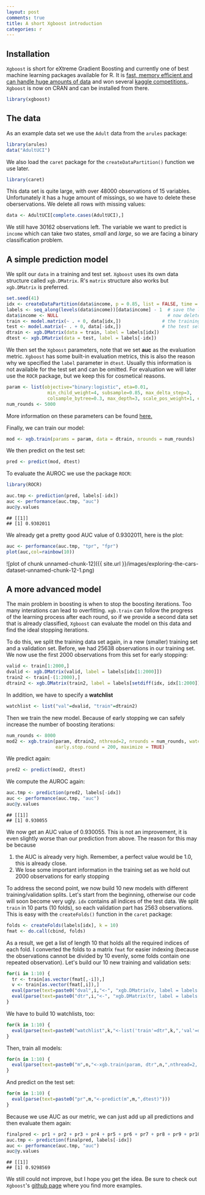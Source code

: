 ```yaml
---
layout: post
comments: true
title: A short Xgboost introduction
categories: r
---
```




## Installation

`Xgboost` is short for eXtreme Gradient Boosting and currently one of best machine learning packages available for R. It is [fast, memory efficient and can handle huge amounts of data](https://github.com/szilard/benchm-ml) and won several [kaggle competitions.](http://blog.kaggle.com/2015/08/26/avito-winners-interview-1st-place-owen-zhang/).
`Xgboost` is now on CRAN and can be installed from there.


```r
library(xgboost)
```

## The data

As an example data set we use the `Adult` data from the `arules` package:


```r
library(arules)
data("AdultUCI")
```

We also load the `caret` package for the `createDataPartition()` function we use later.


```r
library(caret)
```

This data set is quite large, with over 48000 observations of 15 variables. Unfortunately it has a huge amount of missings, so we have to delete these oberservations. We delete all rows with missing values:


```r
data <- AdultUCI[complete.cases(AdultUCI),]
```

We still have 30162 observations left. The variable we want to predict is `income` which can take two states, _small_ and _large_, so we are facing a binary classification problem.

## A simple prediction model

We split our `data` in a training and test set. `Xgboost` uses its own data structure called `xgb.DMatrix`. R's `matrix` structure also works but `xgb.DMatrix` is preferred.


```r
set.seed(41)
idx <- createDataPartition(data$income, p = 0.85, list = FALSE, time = 1)
labels <- seq_along(levels(data$income))[data$income] - 1  # save the labels
data$income <- NULL                                        # now delete them
train <- model.matrix(~ . + 0, data[idx,])               # the training set
test <- model.matrix(~ . + 0, data[-idx,])               # the test set
dtrain <- xgb.DMatrix(data = train, label = labels[idx])
dtest <- xgb.DMatrix(data = test, label = labels[-idx])
```

We then set the `Xgboost` parameters, note that we set __auc__ as the evaluation metric. `Xgboost` has some built-in evaluation metrics, this is also the reason why we specified the `label` parameter in `dtest`. Usually this information is not available for the test set and can be omitted.
For evaluation we will later use the `ROCR` package, but we keep this for cosmetical reasons.


```r
param <- list(objective="binary:logistic", eta=0.01, 
               min_child_weight=4, subsample=0.85, max_delta_step=3, 
               colsample_bytree=0.3, max_depth=3, scale_pos_weight=1, eval_metric="auc")
num_rounds <- 5000
```

More information on these parameters can be found [here.](https://github.com/dmlc/xgboost/blob/master/doc/parameter.md)

Finally, we can train our model:


```r
mod <- xgb.train(params = param, data = dtrain, nrounds = num_rounds)
```

We then predict on the test set:


```r
pred <- predict(mod, dtest)
```

To evaluate the AUROC we use the package `ROCR`:


```r
library(ROCR)
```

```r
auc.tmp <- prediction(pred, labels[-idx])
auc <- performance(auc.tmp, "auc")
auc@y.values
```

```
## [[1]]
## [1] 0.9302011
```

We already get a pretty good AUC value of 0.9302011, here is the plot:


```r
auc <- performance(auc.tmp, "tpr", "fpr")
plot(auc,col=rainbow(10))
```

![plot of chunk unnamed-chunk-12]({{ site.url }}/images/exploring-the-cars-dataset-unnamed-chunk-12-1.png) 

## A more advanced model

The main problem in boosting is when to stop the boosting iterations. Too many interations can lead to overfitting. `xgb.train` can follow the progress of the learning process after each round, so if we provide a second data set that is already classified, `Xgboost` can evaluate the model on this data and find the ideal stopping iterations.

To do this, we split the training data set again, in a new (smaller) training set and a validation set. Before, we had 25638 observations in our training set. We now use the first 2000 observations from this set for early stopping:


```r
valid <- train[1:2000,]
dvalid <- xgb.DMatrix(valid, label = labels[idx[1:2000]])
train2 <- train[-(1:2000),]
dtrain2 <- xgb.DMatrix(train2, label = labels[setdiff(idx, idx[1:2000])])
```

In addition, we have to specify a __watchlist__ 


```r
watchlist <- list("val"=dvalid, "train"=dtrain2)
```

Then we train the new model. Because of early stopping we can safely increase the number of boosting iterations:


```r
num_rounds <- 8000
mod2 <- xgb.train(param, dtrain2, nthread=2, nrounds = num_rounds, watchlist = watchlist,
                  early.stop.round = 200, maximize = TRUE)
```

We predict again:


```r
pred2 <- predict(mod2, dtest)
```

We compute the AUROC again:


```r
auc.tmp <- prediction(pred2, labels[-idx])
auc <- performance(auc.tmp, "auc")
auc@y.values
```

```
## [[1]]
## [1] 0.930055
```

We now get an AUC value of 0.930055. This is not an improvement, it is even slightly worse than our prediction from above. The reason for this may be because

1. the AUC is already very high. Remember, a perfect value would be 1.0, this is already close.
2. We lose some important information in the training set as we hold out 2000 observations for early stopping

To address the second point, we now build 10 new models with different training/validation splits.
Let's start from the beginning, otherwise our code will soon become very ugly. `idx` contains all indices of the test data. We split `train` in 10 parts (10 folds), so each validation part has 2563 observations. This is easy with the `createFolds()` function in the `caret` package:


```r
folds <- createFolds(labels[idx], k = 10)
fmat <- do.call(cbind, folds)
```

As a result, we get a list of length 10 that holds all the required indices of each fold. I converted the folds to a matrix `fmat` for easier indexing (because the observations cannot be divided by 10 evenly, some folds contain one repeated observation).
Let's build our 10 new training and validation sets:


```r
for(i in 1:10) {
  tr <- train[as.vector(fmat[,-i]),]
  v <- train[as.vector(fmat[,i]),]
  eval(parse(text=paste0("dval",i,"<-", "xgb.DMatrix(v, label = labels[idx[as.vector(fmat[,i])]])")))
  eval(parse(text=paste0("dtr",i,"<-", "xgb.DMatrix(tr, label = labels[idx[as.vector(fmat[,-i])]])")))
}
```

We have to build 10 watchlists, too:


```r
for(k in 1:10) {
  eval(parse(text=paste0("watchlist",k,"<-list('train'=dtr",k,",'val'=dval",k,")")))
}
```

Then, train all models:


```r
for(n in 1:10) {
  eval(parse(text=paste0("m",n,"<-xgb.train(param, dtr",n,",nthread=2, nrounds = num_rounds, watchlist = watchlist",n,",early.stop.round = 200, maximize = TRUE)")))
}
```

And predict on the test set:


```r
for(m in 1:10) {
  eval(parse(text=paste0("pr",m,"<-predict(m",m,",dtest)")))
}
```

Because we use AUC as our metric, we can just add up all predictions and then evaluate them again:


```r
finalpred <- pr1 + pr2 + pr3 + pr4 + pr5 + pr6 + pr7 + pr8 + pr9 + pr10
auc.tmp <- prediction(finalpred, labels[-idx])
auc <- performance(auc.tmp, "auc")
auc@y.values
```

```
## [[1]]
## [1] 0.9298569
```

We still could not improve, but I hope you get the idea. Be sure to check out `Xgboost`'s [github page](https://github.com/dmlc/xgboost) where you find more examples.



